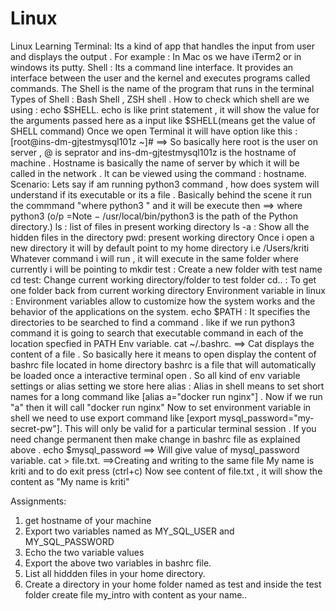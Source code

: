 # Linux
Linux Learning
Terminal: Its a kind of app that handles the input from user and displays the output . For example : In Mac os we have iTerm2 or in windows its putty.
Shell : Its a command line interface. It provides an interface between the user and the kernel and executes programs called commands. 
The Shell is the name of the program that runs in the terminal 
Types of Shell : Bash Shell , ZSH shell . 
How to check which shell are we using : echo $SHELL.
echo is like print statement , it will show the value for the arguments passed here as a input like $SHELL(means get the value of SHELL command)
Once we open Terminal it will have option like this :
[root@ins-dm-gjtestmysql101z ~]# ==> So basically here root is the user on server , @ is seprator and ins-dm-gjtestmysql101z is the hostname of machine .
Hostname is basically the name of server by which it will be called in the network . It can be viewed using the command : hostname.
Scenario: Lets say if am running python3 command , how does system will understand if its executable or its a file . Basically behind the scene it run 
the commmand "where python3 " and it will be execute then ==> where python3 (o/p =Note − /usr/local/bin/python3 is the path of the Python directory.)
ls : list of files in present working directory
ls -a : Show all the hidden files in the directory
pwd: present working directory 
Once i open a new directory it will by default point to my home directory i.e /Users/kriti
Whatever command i will run , it will execute in the same folder where currently i will be pointing to 
mkdir test : Create a new folder with test name
cd test: Change current working directory/folder to test folder
cd.. : To get one folder back from current working directory
Environment variable in linux : Environment variables allow to customize how the system works and the behavior of the applications on the system. 
echo $PATH : It specifies the directories to be searched to find a command . like if we run python3 command it is going to search that executable command 
in each of the location specfied in PATH Env variable.
cat ~/.bashrc. ==> Cat displays the content of a file . So basically here it means to open display the content of bashrc file located in home directory
bashrc is a file that will automatically be loaded once a interactive terminal open . So all kind of env variable settings or alias setting we store here
alias : Alias in shell means to set short names for a long command like [alias a="docker run nginx"] . Now if we run "a" then it will call "docker run nginx"
Now to set environment variable in shell we need to use export command like [export mysql_password="my-secret-pw"]. This will only be valid for a particular
terminal session . If you need change permanent then make change in bashrc file as explained above .
echo $mysql_password ==> Will give value of mysql_password variable.
cat > file.txt. ==>Creating and writing to the same file 
My name is kriti and to do exit press (ctrl+c)
Now see content of file.txt , it will show the content as "My name is kriti"  


Assignments:
1. get hostname of your machine
2. Export two variables named as MY_SQL_USER and MY_SQL_PASSWORD
3. Echo the two variable values
4. Export the above two variables in bashrc file.
5. List all hiddden files in your home directory.
6. Create a directory in your home folder named as test and inside the test folder create file my_intro with content as your name..
